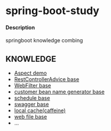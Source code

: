 # spring-boot-study

#### Description
springboot knowledge combing

## KNOWLEDGE
- [Aspect demo](./learn-aspect)
- [RestControllerAdvice base](./learn-advice)
- [WebFilter base](./learn-webfilter)
- [customer bean name generator base](./customer-bean-name)
- [schedule base](./learn-schedule)
- [swagger base](./learn-swagger)
- [local cache(caffeine)](learn-caffeine.bak)
- [web file base](./learn-web-file)
- ...

